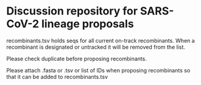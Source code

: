 # Discussion repository for SARS-CoV-2 lineage proposals

recombinants.tsv holds seqs for all current on-track recombinants. When a recombinant is designated or untracked it will be removed from the list. 

Please check duplicate before proposing recombinants. 

Please attach .fasta or .tsv or list of IDs when proposing recombinants so that it can be added to recombinants.tsv
